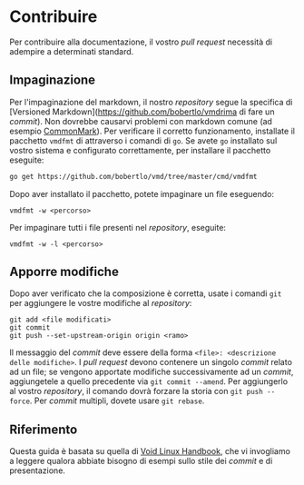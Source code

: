 # Contribuire

Per contribuire alla documentazione, il vostro *pull request* necessità di
adempire a determinati standard.

## Impaginazione

Per l'impaginazione del markdown, il nostro *repository* segue la specifica di
[Versioned Markdown](https://github.com/bobertlo/vmdrima di fare un *commit*).
Non dovrebbe causarvi problemi con markdown comune (ad esempio
[CommonMark](https://commonmark.org/)). Per verificare il corretto
funzionamento, installate il pacchetto `vmdfmt` di attraverso i comandi di `go`.
Se avete `go` installato sul vostro sistema e configurato correttamente, per installare il pacchetto eseguite:
```sh
go get https://github.com/bobertlo/vmd/tree/master/cmd/vmdfmt
```

Dopo aver installato il pacchetto, potete impaginare un file eseguendo:

``````
vmdfmt -w <percorso>
``````

Per impaginare tutti i file presenti nel *repository*, eseguite:

``````
vmdfmt -w -l <percorso>
``````

## Apporre modifiche

Dopo aver verificato che la composizione è corretta, usate i comandi `git` per
aggiungere le vostre modifiche al *repository*:

``````
git add <file modificati>
git commit
git push --set-upstream-origin origin <ramo>
``````

Il messaggio del *commit* deve essere della forma `<file>: <descrizione delle
modifiche>`. I *pull request* devono contenere un singolo *commit* relato ad un
file; se vengono apportate modifiche successivamente ad un *commit*,
aggiungetele a quello precedente via `git commit --amend`. Per aggiungerlo al
vostro *repository*, il comando dovrà forzare la storia con `git push --force`.
Per *commit* multipli, dovete usare `git rebase`.

## Riferimento
Questa guida è basata su quella di [Void Linux Handbook](https://github.com/void-linux/void-docs/blob/master/CONTRIBUTING.md), che vi invogliamo a leggere qualora abbiate bisogno di esempi sullo stile dei *commit* e di presentazione.
